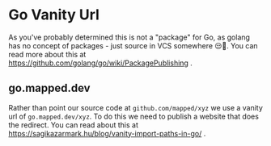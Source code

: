 # Go Vanity Url
As you've probably determined this is not a "package" for Go, as golang has no concept of packages - just source in VCS somewhere 😒🎻. You can read more about this at https://github.com/golang/go/wiki/PackagePublishing .

## go.mapped.dev
Rather than point our source code at `github.com/mapped/xyz` we use a vanity url of `go.mapped.dev/xyz`. To do this we need to publish a website that does the redirect. You can read about this at https://sagikazarmark.hu/blog/vanity-import-paths-in-go/ .



